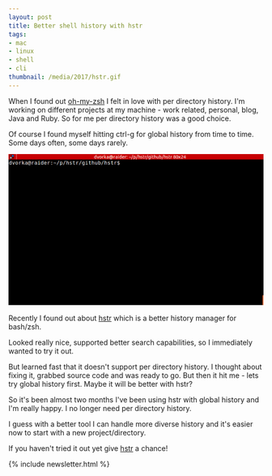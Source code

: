 ```yaml
---
layout: post
title: Better shell history with hstr
tags:
- mac
- linux
- shell
- cli
thumbnail: /media/2017/hstr.gif
---
```

When I found out [oh-my-zsh](https://github.com/robbyrussell/oh-my-zsh) I felt in love with per directory history. I'm working on different projects at my machine - work related, personal, blog, Java and Ruby. So for me per directory history was a good choice.

Of course I found myself hitting ctrl-g for global history from time to time. Some days often, some days rarely.

![](/media/2017/hstr.gif)

Recently I found out about [hstr](https://github.com/dvorka/hstr) which is a better history manager for bash/zsh.

Looked really nice, supported better search capabilities, so I immediately wanted to try it out.

But learned fast that it doesn't support per directory history. I thought about fixing it, grabbed source code and was ready to go. But then it hit me - lets try global history first. Maybe it will be better with hstr?

So it's been almost two months I've been using hstr with global history and I'm really happy. I no longer need per directory history.

I guess with a better tool I can handle more diverse history and it's easier now to start with a new project/directory.

If you haven't tried it out yet give [hstr](https://github.com/dvorka/hstr) a chance!

{% include newsletter.html %}